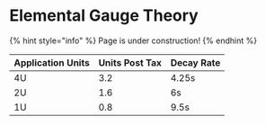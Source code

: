 # Elemental Gauge Theory

{% hint style="info" %}
Page is under construction! 
{% endhint %}

| Application Units | Units Post Tax | Decay Rate |
| :--- | :--- | :--- |
| 4U | 3.2 | 4.25s |
| 2U | 1.6 | 6s |
| 1U | 0.8 | 9.5s |

